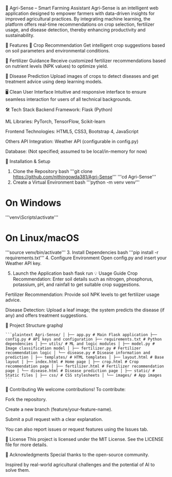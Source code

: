 🌾 Agri-Sense – Smart Farming Assistant
Agri-Sense is an intelligent web application designed to empower farmers with data-driven insights for improved agricultural practices. By integrating machine learning, the platform offers real-time recommendations on crop selection, fertilizer usage, and disease detection, thereby enhancing productivity and sustainability.

🚀 Features
🌱 Crop Recommendation
Get intelligent crop suggestions based on soil parameters and environmental conditions.

🧪 Fertilizer Guidance
Receive customized fertilizer recommendations based on nutrient levels (NPK values) to optimize yield.

🦠 Disease Prediction
Upload images of crops to detect diseases and get treatment advice using deep learning models.

🖥️ Clean User Interface
Intuitive and responsive interface to ensure seamless interaction for users of all technical backgrounds.

🛠️ Tech Stack
Backend
Framework: Flask (Python)

ML Libraries: PyTorch, TensorFlow, Scikit-learn

Frontend
Technologies: HTML5, CSS3, Bootstrap 4, JavaScript

Others
API Integration: Weather API (configurable in config.py)

Database: (Not specified; assumed to be local/in-memory for now)

🔧 Installation & Setup
1. Clone the Repository
bash
'''git clone https://github.com/nithingowda381/Agri-Sense'''
'''cd Agri-Sense'''
2. Create a Virtual Environment
bash
'''python -m venv venv'''
# On Windows
'''venv\Scripts\activate'''
# On Linux/macOS
'''source venv/bin/activate'''
3. Install Dependencies
bash
'''pip install -r requirements.txt'''
4. Configure Environment
Open config.py and insert your Weather API key.

5. Launch the Application
bash
flask run
💡 Usage Guide
Crop Recommendation:
Enter soil details such as nitrogen, phosphorus, potassium, pH, and rainfall to get suitable crop suggestions.

Fertilizer Recommendation:
Provide soil NPK levels to get fertilizer usage advice.

Disease Detection:
Upload a leaf image; the system predicts the disease (if any) and offers treatment suggestions.

📁 Project Structure
graphql
<pre><code>```plaintext Agri-Sense/ │ ├── app.py # Main Flask application ├── config.py # API keys and configuration ├── requirements.txt # Python dependencies │ ├── utils/ # ML and logic modules │ ├── model.py # Image classification model │ ├── fertilizer.py # Fertilizer recommendation logic │ └── disease.py # Disease information and prediction │ ├── templates/ # HTML templates │ ├── layout.html # Base layout │ ├── index.html # Home page │ ├── crop.html # Crop recommendation page │ ├── fertilizer.html # Fertilizer recommendation page │ └── disease.html # Disease prediction page │ ├── static/ # Static files │ ├── css/ # CSS stylesheets │ └── images/ # App images ```</code></pre>

🤝 Contributing
We welcome contributions!
To contribute:

Fork the repository.

Create a new branch (feature/your-feature-name).

Submit a pull request with a clear explanation.

You can also report issues or request features using the Issues tab.

📜 License
This project is licensed under the MIT License.
See the LICENSE file for more details.

🙏 Acknowledgments
Special thanks to the open-source community.

Inspired by real-world agricultural challenges and the potential of AI to solve them.

